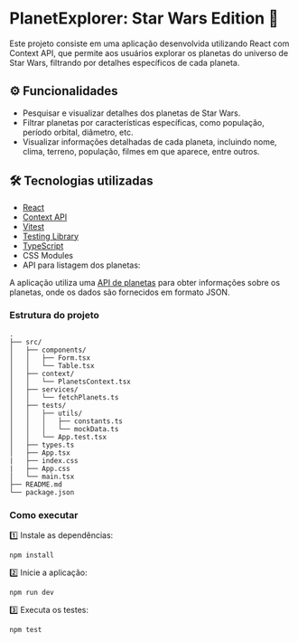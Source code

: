 # PlanetExplorer: Star Wars Edition 🌌

Este projeto consiste em uma aplicação desenvolvida utilizando React com Context API, que permite aos usuários explorar os planetas do universo de Star Wars, filtrando por detalhes específicos de cada planeta.

## ⚙️ Funcionalidades
* Pesquisar e visualizar detalhes dos planetas de Star Wars.
* Filtrar planetas por características específicas, como população, período orbital, diâmetro, etc.
* Visualizar informações detalhadas de cada planeta, incluindo nome, clima, terreno, população, filmes em que aparece, entre outros.

## 🛠 Tecnologias utilizadas

* [React](https://reactjs.org/)
* [Context API](https://legacy.reactjs.org/docs/context.html)
* [Vitest](https://vitest.dev/)
* [Testing Library](https://testing-library.com/)
* [TypeScript](https://www.typescriptlang.org/)
* CSS Modules
* API para listagem dos planetas:
  
A aplicação utiliza uma [API de planetas](https://swapi.dev/api/planets) para obter informações sobre os planetas, onde os dados são fornecidos em formato JSON.

### Estrutura do projeto
```
.
├── src/
│   ├── components/
│   │   ├── Form.tsx
│   │   └── Table.tsx
│   ├── context/
│   │   └── PlanetsContext.tsx
│   ├── services/
│   │   └── fetchPlanets.ts
│   ├── tests/
│   │   ├── utils/
│   │   │   ├── constants.ts
│   │   │   └── mockData.ts
│   │   └── App.test.tsx
│   ├── types.ts
│   ├── App.tsx
|   ├── index.css
|   ├── App.css 
│   └── main.tsx
├── README.md
└── package.json

```

### Como executar

1️⃣ Instale as dependências:
```
npm install
```
2️⃣ Inicie a aplicação:
```
npm run dev
```

3️⃣ Executa os testes:
```
npm test
```

